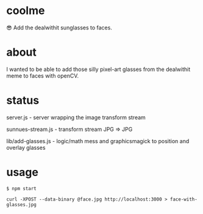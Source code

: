 
# coolme
😎 Add the dealwithit sunglasses to faces.

# about
I wanted to be able to add those silly pixel-art glasses from the dealwithit meme to faces with openCV.

# status
server.js - server wrapping the image transform stream

sunnues-stream.js - transform stream JPG => JPG

lib/add-glasses.js - logic/math mess and graphicsmagick to position and overlay glasses

# usage
```
$ npm start
```
```
curl -XPOST --data-binary @face.jpg http://localhost:3000 > face-with-glasses.jpg
```
